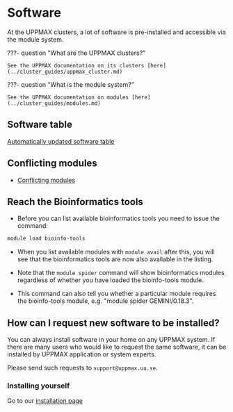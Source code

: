 # Software

At the UPPMAX clusters,
a lot of software is pre-installed
and accessible via the module system.

???- question "What are the UPPMAX clusters?"

    See the UPPMAX documentation on its clusters [here](../cluster_guides/uppmax_cluster.md)

???- question "What is the module system?"

    See the UPPMAX documentation on modules [here](../cluster_guides/modules.md)

## Software table

[Automatically updated software table](software-table.md)

## Conflicting modules

- [Conflicting modules](../cluster_guides/module_conflicts.md)

## Reach the Bioinformatics tools

- Before you can list available bioinformatics tools you need to issue the command:

```bash
module load bioinfo-tools
```

- When you list available modules with ``module avail`` after this, you will see that the bioinformatics tools are now also available in the listing.

- Note that the ``module spider`` command will show bioinformatics modules regardless of whether you have loaded the bioinfo-tools module.
- This command can also tell you whether a particular module requires the bioinfo-tools module, e.g. "module spider GEMINI/0.18.3".

## How can I request new software to be installed?

You can always install software in your home on any UPPMAX system. If there are many users who would like to request the same software, it can be installed by UPPMAX application or system experts.

Please send such requests to `support@uppmax.uu.se`.

### Installing yourself

Go to our [installation page](install.md)

